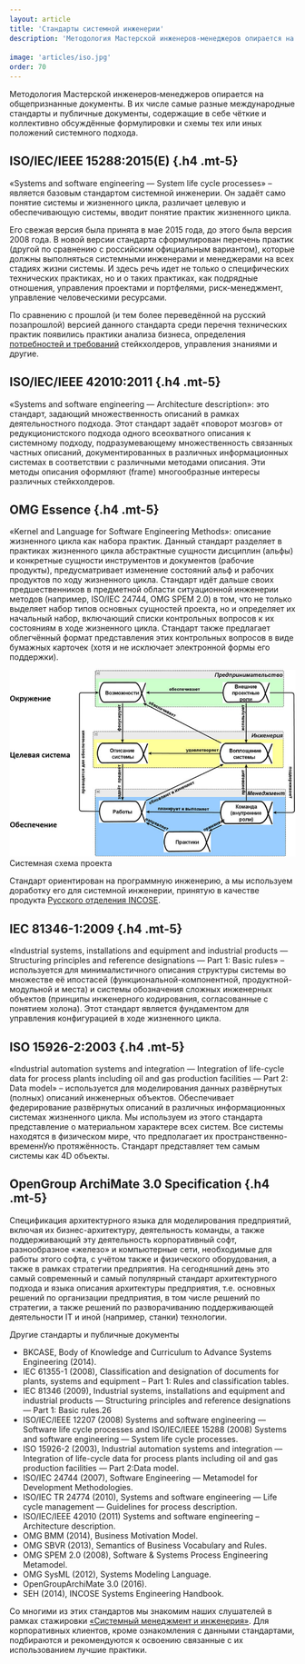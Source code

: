 ```yaml
---
layout: article
title: 'Стандарты системной инженерии'
description: 'Методология Мастерской инженеров‑менеджеров опирается на общепризнанные документы. В их числе самые разные международные стандарты и публичные документы, содержащие в себе чёткие и коллективно обсуждённые формулировки и схемы тех или иных положений системного подхода.'

image: 'articles/iso.jpg'
order: 70
---
```


Методология Мастерской инженеров‑менеджеров опирается на общепризнанные документы. В их числе самые разные международные стандарты и публичные документы, содержащие в себе чёткие и коллективно обсуждённые формулировки и схемы тех или иных положений системного подхода.

## **ISO/IEC/IEEE 15288:2015(E)** {.h4 .mt-5}

«Systems and software engineering — System life cycle processes» – является базовым стандартом системной инженерии. Он задаёт само понятие системы и жизненного цикла, различает целевую и обеспечивающую системы, вводит понятие практик жизненного цикла.

Его свежая версия была принята в мае 2015 года, до этого была версия 2008 года. В новой версии стандарта сформулирован перечень практик (другой по сравнению с российским официальным вариантом), которые должны выполняться системными инженерами и менеджерами на всех стадиях жизни системы. И здесь речь идет не только о специфических технических практиках, но и о таких практиках, как подрядные отношения, управления проектами и портфелями, риск-менеджмент, управление человеческими ресурсами.

По сравнению с прошлой (и тем более переведённой на русский позапрошлой) версией данного стандарта среди перечня технических практик появились практики анализа бизнеса, определения <a href="https://www.youtube.com/watch?v=GaDB9MiEpnY" target="_blank">потребностей и требований</a> стейкхолдеров, управления знаниями и другие.

## **ISO/IEC/IEEE 42010:2011** {.h4 .mt-5}

«Systems and software engineering — Architecture description»: это стандарт, задающий множественность описаний в рамках деятельностного подхода. Этот стандарт задаёт «поворот мозгов» от редукционистского подхода одного всеохватного описания к системному подходу, подразумевающему множественность связанных частных описаний, документированных в различных информационных системах в соответствии с различными методами описания. Эти методы описания оформляют (frame) многообразные интересы различных стейкхолдеров.

## **OMG Essence** {.h4 .mt-5}

«Kernel and Language for Software Engineering Methods»: описание жизненного цикла как набора практик. Данный стандарт разделяет в практиках жизненного цикла абстрактные сущности дисциплин (альфы) и конкретные сущности инструментов и документов (рабочие продукты), предусматривает изменение состояний альф и рабочих продуктов по ходу жизненного цикла. Стандарт идёт дальше своих предшественников в предметной области ситуационной инженерии методов (например, ISO/IEC 24744, OMG SPEM 2.0) в том, что не только выделяет набор типов основных сущностей проекта, но и определяет их начальный набор, включающий списки контрольных вопросов к их состояниям в ходе жизненного цикла. Стандарт также предлагает облегчённый формат представления этих контрольных вопросов в виде бумажных карточек (хотя и не исключает электронной формы его поддержки).

<div class="my-4">
    <div class="bg-white p-4">
        <img src="../public/images/articles/system-diagram.jpg" width="600">
    </div>
    <div class="image-caption">Системная схема проекта</div>
</div>

Стандарт ориентирован на программную инженерию, а мы используем доработку его для системной инженерии, принятую в качестве продукта <a href="https://arxiv.org/abs/1502.00121" target="_blank">Русского отделения INCOSE</a>.

## **IEC 81346-1:2009** {.h4 .mt-5}

«Industrial systems, installations and equipment and industrial products — Structuring principles and reference designations — Part 1: Basic rules» – используется для минималистичного описания структуры системы во множестве её ипостасей (функциональной-компонентной, продуктной-модульной и места) и системы обозначения сложных инженерных объектов (принципы инженерного кодирования, согласованные с понятием холона). Этот стандарт является фундаментом для управления конфигурацией в ходе жизненного цикла.

## **ISO 15926-2:2003** {.h4 .mt-5}

«Industrial automation systems and integration — Integration of life-cycle data for process plants including oil and gas production facilities — Part 2: Data model» – используется для моделирования данных развёрнутых (полных) описаний инженерных объектов. Обеспечивает федерирование развёрнутых описаний в различных информационных системах жизненного цикла. Мы используем из этого стандарта представление о материальном характере всех систем. Все системы находятся в физическом мире, что предполагает их пространственно-временнУю протяжённость. Стандарт представляет тем самым системы как 4D объекты.

## **OpenGroup ArchiMate 3.0 Specification** {.h4 .mt-5}

Cпецификация архитектурного языка для моделирования предприятий, включая их бизнес-архитектуру, деятельность команды, а также поддерживающий эту деятельность корпоративный софт, разнообразное «железо» и компьютерные сети, необходимые для работы этого софта, с учётом также и физического оборудования, а также в рамках стратегии предприятия. На сегодняшний день это самый современный и самый популярный стандарт архитектурного подхода и языка описания архитектуры предприятия, т.е. основных решений по организации предприятия, в том числе решений по стратегии, а также решений по разворачиванию поддерживающей деятельности IT и иной (например, станки) технологии.

<div class="article-collapse my-5">
    <div class="collapse-head" data-bs-toggle="collapse" data-bs-target="#otherStandards" role="button">
        Другие стандарты и публичные документы
    </div>
    <div class="collapse" id="otherStandards">
        <div class="collapse-body">
            <ul class="divided">
                <li>
                    BKCASE, Body of Knowledge and Curriculum to Advance Systems Engineering (2014).
                </li>
                <li>
                    IEC 61355-1 (2008), Classification and designation of documents for plants, systems and equipment – Part 1: Rules and classification tables.
                </li>
                <li>
                    IEC 81346 (2009), Industrial systems, installations and equipment and industrial products — Structuring principles and reference designations — Part 1: Basic rules.26
                </li>
                <li>
                    ISO/IEC/IEEE 12207 (2008) Systems and software engineering — Software life cycle processes and ISO/IEC/IEEE 15288 (2008) Systems and software engineering — System life cycle processes.
                </li>
                <li>
                    ISO 15926-2 (2003), Industrial automation systems and integration — Integration of life-cycle data for process plants including oil and gas production facilities — Part 2:Data model.
                </li>
                <li>
                    ISO/IEC 24744 (2007), Software Engineering — Metamodel for Development Methodologies.
                </li>
                <li>
                    ISO/IEC TR 24774 (2010), Systems and software engineering — Life cycle management — Guidelines for process description.
                </li>
                <li>
                    ISO/IEC/IEEE 42010 (2011) Systems and software engineering – Architecture description.
                </li>
                <li>
                    OMG BMM (2014), Business Motivation Model.
                </li>
                <li>
                    OMG SBVR (2013), Semantics of Business Vocabulary and Rules.
                </li>
                <li>
                    OMG SPEM 2.0 (2008), Software & Systems Process Engineering Metamodel.
                </li>
                <li>
                    OMG SysML (2012), Systems Modeling Language.
                </li>
                <li>
                    OpenGroupArchiMate 3.0 (2016).
                </li>
                <li>
                    SEH (2014), INCOSE Systems Engineering Handbook.
                </li>
            </ul>
        </div>
    </div>
</div>

Со многими из этих стандартов мы знакомим наших слушателей в рамках стажировки [«Системный менеджмент и инженерия»](/programs/orgdev?tab=3-org-dev). Для корпоративных клиентов, кроме ознакомления с данными стандартами, подбираются и рекомендуются к освоению связанные с их использованием лучшие практики.
